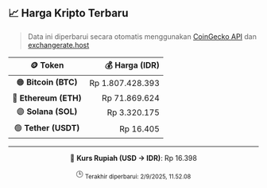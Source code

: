 

<!-- HARGA_KRIPTO -->
## 📈 Harga Kripto Terbaru

> Data ini diperbarui secara otomatis menggunakan [CoinGecko API](https://www.coingecko.com/) dan [exchangerate.host](https://exchangerate.host/)

<div align="center">

| 🪙 Token | 💰 Harga (IDR) |
|:------:|---------------:|
| 🟠 **Bitcoin (BTC)**   | Rp 1.807.428.393 |
| 🔵 **Ethereum (ETH)**  | Rp 71.869.624 |
| 🟣 **Solana (SOL)**    | Rp 3.320.175 |
| 🟢 **Tether (USDT)**   | Rp 16.405 |

---

💱 **Kurs Rupiah (USD → IDR)**: Rp 16.398

🕒 <sub>Terakhir diperbarui: 2/9/2025, 11.52.08</sub>

</div>
<!-- /HARGA_KRIPTO -->